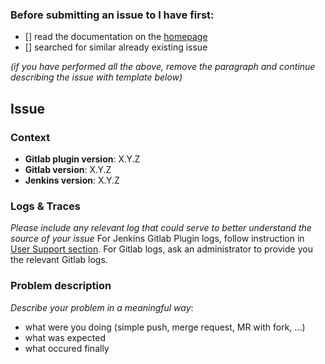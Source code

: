### Before submitting an issue to I have first:

- [] read the documentation on the [homepage](https://github.com/jenkinsci/gitlab-plugin) 
- [] searched for similar already existing issue

*(if you have performed all the above, remove the paragraph and continue describing the issue with template below)*

## Issue

### Context
- **Gitlab plugin version**: X.Y.Z
- **Gitlab version**: X.Y.Z
- **Jenkins version**: X.Y.Z

### Logs & Traces

_Please include any relevant log that could serve to better understand the source of your issue_
For Jenkins Gitlab Plugin logs, follow instruction in [User Support section](https://github.com/jenkinsci/gitlab-plugin#user-support).
For Gitlab logs, ask an administrator to provide you the relevant Gitlab logs.

### Problem description

_Describe your problem in a meaningful way_:
- what were you doing (simple push, merge request, MR with fork, ...)
- what was expected
- what occured finally
